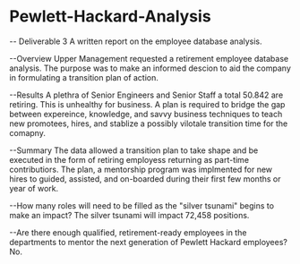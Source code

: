 # Pewlett-Hackard-Analysis
-- Deliverable 3 A written report on the employee database analysis. 

--Overview 
Upper Management requested a retirement employee database analysis. The purpose was to make an informed descion to aid the company in formulating a transition plan of action. 

--Results 
A plethra of Senior Engineers and Senior Staff a total 50.842 are retiring. This is unhealthy for business. A plan is required to bridge the gap between expereince, knowledge, and savvy business techniques to teach new promotees, hires, and stablize a possibly vilotale transition time for the comapny.  

--Summary 
The data allowed a transition plan to take shape and be executed in the form of retiring employess returning as part-time contributiors. The plan, a mentorship program was implmented for new hires to guided, assisted, and on-boarded during their first few months or year of work.   

--How many roles will need to be filled as the "silver tsunami" begins to make an impact?
The silver tsunami will impact 72,458 positions. 


--Are there enough qualified, retirement-ready employees in the departments to mentor the next generation of Pewlett Hackard employees?
No. 
